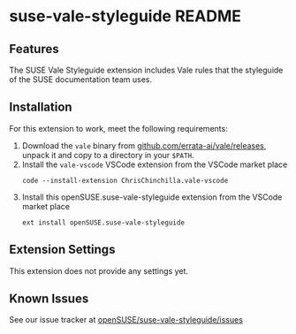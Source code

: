 # suse-vale-styleguide README

## Features

The SUSE Vale Styleguide extension includes Vale rules that the styleguide of
the SUSE documentation team uses.

## Installation

For this extension to work, meet the following requirements:

1. Download the `vale` binary from
   [github.com/errata-ai/vale/releases](https://github.com/errata-ai/vale/releases),
   unpack it and copy to a directory in your `$PATH`.
2. Install the `vale-vscode` VSCode extension from the VSCode market place
    ```
    code --install-extension ChrisChinchilla.vale-vscode
    ```
3. Install this openSUSE.suse-vale-styleguide extension from the VSCode market
   place
    ```
    ext install openSUSE.suse-vale-styleguide
    ```


## Extension Settings

This extension does not provide any settings yet.

## Known Issues

See our issue tracker at
[openSUSE/suse-vale-styleguide/issues](https://github.com/openSUSE/suse-vale-styleguide/issues)
